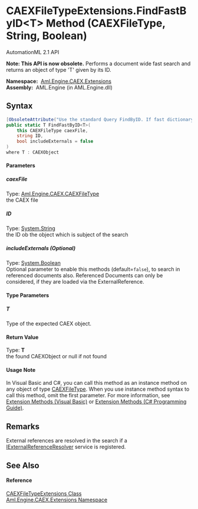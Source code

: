 CAEXFileTypeExtensions.FindFastByID&lt;T> Method (CAEXFileType, String, Boolean)
================================================================================
AutomationML 2.1 API

**Note: This API is now obsolete.**
Performs a document wide fast search and returns an object of type 'T' given by its ID.

  **Namespace:**  [Aml.Engine.CAEX.Extensions][1]  
  **Assembly:**  AML.Engine (in AML.Engine.dll)

Syntax
------

```csharp
[ObsoleteAttribute("Use the standard Query FindByID. If fast dictionary based access is required, register a FastQueryService.")]
public static T FindFastByID<T>(
	this CAEXFileType caexFile,
	string ID,
	bool includeExternals = false
)
where T : CAEXObject

```

#### Parameters

##### *caexFile*
Type: [Aml.Engine.CAEX.CAEXFileType][2]  
the CAEX file

##### *ID*
Type: [System.String][3]  
the ID ob the object which is subject of the search

##### *includeExternals* (Optional)
Type: [System.Boolean][4]  
 Optional parameter to enable this methods (default=`false`), to search in referenced documents also. Referenced Documents can only be considered, if they are loaded via the ExternalReference.

#### Type Parameters

##### *T*
Type of the expected CAEX object.

#### Return Value
Type: **T**  
 the found CAEXObject or null if not found 
#### Usage Note
In Visual Basic and C#, you can call this method as an instance method on any object of type [CAEXFileType][2]. When you use instance method syntax to call this method, omit the first parameter. For more information, see [Extension Methods (Visual Basic)][5] or [Extension Methods (C# Programming Guide)][6].

Remarks
-------
 External references are resolved in the search if a [IExternalReferenceResolver][7] service is registered. 

See Also
--------

#### Reference
[CAEXFileTypeExtensions Class][8]  
[Aml.Engine.CAEX.Extensions Namespace][1]  

[1]: ../README.md
[2]: ../../Aml.Engine.CAEX/CAEXFileType/README.md
[3]: https://docs.microsoft.com/dotnet/api/system.string
[4]: https://docs.microsoft.com/dotnet/api/system.boolean
[5]: https://docs.microsoft.com/dotnet/visual-basic/programming-guide/language-features/procedures/extension-methods
[6]: https://docs.microsoft.com/dotnet/csharp/programming-guide/classes-and-structs/extension-methods
[7]: ../../Aml.Engine.Services.Interfaces/IExternalReferenceResolver/README.md
[8]: README.md
[9]: https://www.automationml.org
[10]: ../../icons/logoShade.png